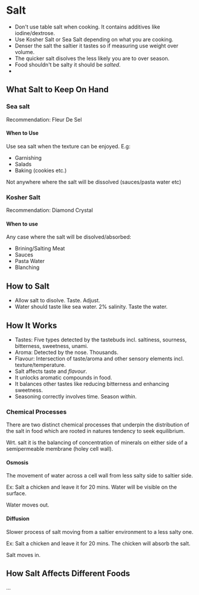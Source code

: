 # Salt

- Don't use table salt when cooking. It contains additives like iodine/dextrose.
- Use Kosher Salt or Sea Salt depending on what you are cooking.
- Denser the salt the saltier it tastes so if measuring use weight over volume.
- The quicker salt disolves the less likely you are to over season.
- Food shouldn't be salty it should be *salted*.
-
## What Salt to Keep On Hand

### Sea salt

Recommendation: Fleur De Sel

#### When to Use

Use sea salt when the texture can be enjoyed. E.g:

- Garnishing
- Salads
- Baking (cookies etc.)

Not anywhere where the salt will be dissolved (sauces/pasta water etc)

### Kosher Salt

Recommendation: Diamond Crystal

#### When to use

Any case where the salt will be disolved/absorbed:

- Brining/Salting Meat
- Sauces
- Pasta Water
- Blanching

## How to Salt

- Allow salt to disolve. Taste. Adjust.
- Water should taste like sea water. 2% salinity. Taste the water.

## How It Works

- Tastes: Five types detected by the tastebuds incl. saltiness, sourness, bitterness, sweetness, unami.
- Aroma: Detected by the nose. Thousands.
- Flavour: Intersection of taste/aroma and other sensory elements incl.
texture/temperature.
- Salt affects taste and *flavour*.
- It unlocks aromatic compounds in food.
- It balances other tastes like reducing bitterness and enhancing sweetness.
- Seasoning correctly involves time. Season *within*.

### Chemical Processes

There are two distinct chemical processes that underpin the distribution of the
salt in food which are rooted in natures tendency to seek equilibrium.

Wrt. salt it is the balancing of concentration of minerals on either side of a
semipermeable membrane (holey cell wall).

#### Osmosis

The movement of water across a cell wall from less salty side to saltier side.

Ex: Salt a chicken and leave it for 20 mins. Water will be visible on the
surface.

Water moves out.

#### Diffusion

Slower process of salt moving from a saltier environment to a
less salty one.

Ex: Salt a chicken and leave it for 20 mins. The chicken will absorb the salt.

Salt moves in.

## How Salt Affects Different Foods

...
